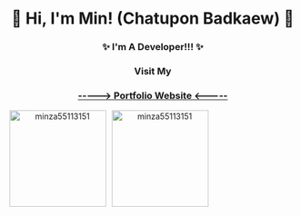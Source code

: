 <h1 align="center">
👋 Hi, I'm Min! (Chatupon Badkaew) 👋
</h1>

<h3 align="center">
✨ I'm A Developer!!! ✨
</h3>

<h3 align="center" >Visit My</h3>
<h3 align="center"><a href="https://chatupon-portfolio.vercel.app">
-----> Portfolio Website <-----
</a>
</h3>

<div align="center" style="display: flex; gap: 10px;">
<img height=170 src="https://github-readme-stats.vercel.app/api?username=minza55113151&show_icons=true&theme=dark&locale=en" alt="minza55113151" />
<img height=170 src="https://github-readme-stats.vercel.app/api/top-langs/?username=minza55113151&hide=c,c%2B%2B,c%23,Shaderlab,ASP.net,HLSL&theme=dark&layout=compact" alt="minza55113151" />
</div>
